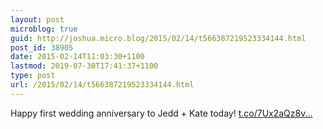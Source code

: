 ```yaml
---
layout: post
microblog: true
guid: http://joshua.micro.blog/2015/02/14/t566387219523334144.html
post_id: 38905
date: 2015-02-14T11:03:30+1100
lastmod: 2019-07-30T17:41:37+1100
type: post
url: /2015/02/14/t566387219523334144.html
---
```

Happy first wedding anniversary to Jedd + Kate today! [t.co/7Ux2aQz8v...](http://t.co/7Ux2aQz8vu)
